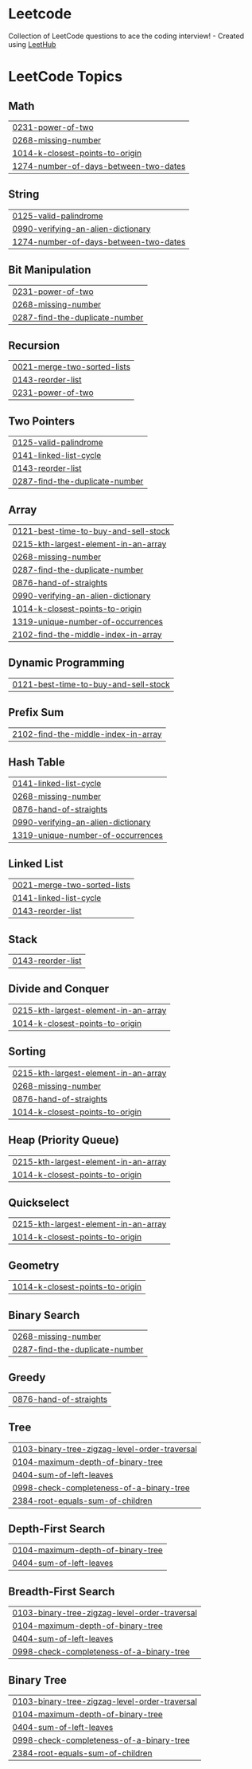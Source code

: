 # Leetcode
Collection of LeetCode questions to ace the coding interview! - Created using [LeetHub](https://github.com/QasimWani/LeetHub)

<!---LeetCode Topics Start-->
# LeetCode Topics
## Math
|  |
| ------- |
| [0231-power-of-two](https://github.com/ShadiBahaa/Leetcode/tree/master/0231-power-of-two) |
| [0268-missing-number](https://github.com/ShadiBahaa/Leetcode/tree/master/0268-missing-number) |
| [1014-k-closest-points-to-origin](https://github.com/ShadiBahaa/Leetcode/tree/master/1014-k-closest-points-to-origin) |
| [1274-number-of-days-between-two-dates](https://github.com/ShadiBahaa/Leetcode/tree/master/1274-number-of-days-between-two-dates) |
## String
|  |
| ------- |
| [0125-valid-palindrome](https://github.com/ShadiBahaa/Leetcode/tree/master/0125-valid-palindrome) |
| [0990-verifying-an-alien-dictionary](https://github.com/ShadiBahaa/Leetcode/tree/master/0990-verifying-an-alien-dictionary) |
| [1274-number-of-days-between-two-dates](https://github.com/ShadiBahaa/Leetcode/tree/master/1274-number-of-days-between-two-dates) |
## Bit Manipulation
|  |
| ------- |
| [0231-power-of-two](https://github.com/ShadiBahaa/Leetcode/tree/master/0231-power-of-two) |
| [0268-missing-number](https://github.com/ShadiBahaa/Leetcode/tree/master/0268-missing-number) |
| [0287-find-the-duplicate-number](https://github.com/ShadiBahaa/Leetcode/tree/master/0287-find-the-duplicate-number) |
## Recursion
|  |
| ------- |
| [0021-merge-two-sorted-lists](https://github.com/ShadiBahaa/Leetcode/tree/master/0021-merge-two-sorted-lists) |
| [0143-reorder-list](https://github.com/ShadiBahaa/Leetcode/tree/master/0143-reorder-list) |
| [0231-power-of-two](https://github.com/ShadiBahaa/Leetcode/tree/master/0231-power-of-two) |
## Two Pointers
|  |
| ------- |
| [0125-valid-palindrome](https://github.com/ShadiBahaa/Leetcode/tree/master/0125-valid-palindrome) |
| [0141-linked-list-cycle](https://github.com/ShadiBahaa/Leetcode/tree/master/0141-linked-list-cycle) |
| [0143-reorder-list](https://github.com/ShadiBahaa/Leetcode/tree/master/0143-reorder-list) |
| [0287-find-the-duplicate-number](https://github.com/ShadiBahaa/Leetcode/tree/master/0287-find-the-duplicate-number) |
## Array
|  |
| ------- |
| [0121-best-time-to-buy-and-sell-stock](https://github.com/ShadiBahaa/Leetcode/tree/master/0121-best-time-to-buy-and-sell-stock) |
| [0215-kth-largest-element-in-an-array](https://github.com/ShadiBahaa/Leetcode/tree/master/0215-kth-largest-element-in-an-array) |
| [0268-missing-number](https://github.com/ShadiBahaa/Leetcode/tree/master/0268-missing-number) |
| [0287-find-the-duplicate-number](https://github.com/ShadiBahaa/Leetcode/tree/master/0287-find-the-duplicate-number) |
| [0876-hand-of-straights](https://github.com/ShadiBahaa/Leetcode/tree/master/0876-hand-of-straights) |
| [0990-verifying-an-alien-dictionary](https://github.com/ShadiBahaa/Leetcode/tree/master/0990-verifying-an-alien-dictionary) |
| [1014-k-closest-points-to-origin](https://github.com/ShadiBahaa/Leetcode/tree/master/1014-k-closest-points-to-origin) |
| [1319-unique-number-of-occurrences](https://github.com/ShadiBahaa/Leetcode/tree/master/1319-unique-number-of-occurrences) |
| [2102-find-the-middle-index-in-array](https://github.com/ShadiBahaa/Leetcode/tree/master/2102-find-the-middle-index-in-array) |
## Dynamic Programming
|  |
| ------- |
| [0121-best-time-to-buy-and-sell-stock](https://github.com/ShadiBahaa/Leetcode/tree/master/0121-best-time-to-buy-and-sell-stock) |
## Prefix Sum
|  |
| ------- |
| [2102-find-the-middle-index-in-array](https://github.com/ShadiBahaa/Leetcode/tree/master/2102-find-the-middle-index-in-array) |
## Hash Table
|  |
| ------- |
| [0141-linked-list-cycle](https://github.com/ShadiBahaa/Leetcode/tree/master/0141-linked-list-cycle) |
| [0268-missing-number](https://github.com/ShadiBahaa/Leetcode/tree/master/0268-missing-number) |
| [0876-hand-of-straights](https://github.com/ShadiBahaa/Leetcode/tree/master/0876-hand-of-straights) |
| [0990-verifying-an-alien-dictionary](https://github.com/ShadiBahaa/Leetcode/tree/master/0990-verifying-an-alien-dictionary) |
| [1319-unique-number-of-occurrences](https://github.com/ShadiBahaa/Leetcode/tree/master/1319-unique-number-of-occurrences) |
## Linked List
|  |
| ------- |
| [0021-merge-two-sorted-lists](https://github.com/ShadiBahaa/Leetcode/tree/master/0021-merge-two-sorted-lists) |
| [0141-linked-list-cycle](https://github.com/ShadiBahaa/Leetcode/tree/master/0141-linked-list-cycle) |
| [0143-reorder-list](https://github.com/ShadiBahaa/Leetcode/tree/master/0143-reorder-list) |
## Stack
|  |
| ------- |
| [0143-reorder-list](https://github.com/ShadiBahaa/Leetcode/tree/master/0143-reorder-list) |
## Divide and Conquer
|  |
| ------- |
| [0215-kth-largest-element-in-an-array](https://github.com/ShadiBahaa/Leetcode/tree/master/0215-kth-largest-element-in-an-array) |
| [1014-k-closest-points-to-origin](https://github.com/ShadiBahaa/Leetcode/tree/master/1014-k-closest-points-to-origin) |
## Sorting
|  |
| ------- |
| [0215-kth-largest-element-in-an-array](https://github.com/ShadiBahaa/Leetcode/tree/master/0215-kth-largest-element-in-an-array) |
| [0268-missing-number](https://github.com/ShadiBahaa/Leetcode/tree/master/0268-missing-number) |
| [0876-hand-of-straights](https://github.com/ShadiBahaa/Leetcode/tree/master/0876-hand-of-straights) |
| [1014-k-closest-points-to-origin](https://github.com/ShadiBahaa/Leetcode/tree/master/1014-k-closest-points-to-origin) |
## Heap (Priority Queue)
|  |
| ------- |
| [0215-kth-largest-element-in-an-array](https://github.com/ShadiBahaa/Leetcode/tree/master/0215-kth-largest-element-in-an-array) |
| [1014-k-closest-points-to-origin](https://github.com/ShadiBahaa/Leetcode/tree/master/1014-k-closest-points-to-origin) |
## Quickselect
|  |
| ------- |
| [0215-kth-largest-element-in-an-array](https://github.com/ShadiBahaa/Leetcode/tree/master/0215-kth-largest-element-in-an-array) |
| [1014-k-closest-points-to-origin](https://github.com/ShadiBahaa/Leetcode/tree/master/1014-k-closest-points-to-origin) |
## Geometry
|  |
| ------- |
| [1014-k-closest-points-to-origin](https://github.com/ShadiBahaa/Leetcode/tree/master/1014-k-closest-points-to-origin) |
## Binary Search
|  |
| ------- |
| [0268-missing-number](https://github.com/ShadiBahaa/Leetcode/tree/master/0268-missing-number) |
| [0287-find-the-duplicate-number](https://github.com/ShadiBahaa/Leetcode/tree/master/0287-find-the-duplicate-number) |
## Greedy
|  |
| ------- |
| [0876-hand-of-straights](https://github.com/ShadiBahaa/Leetcode/tree/master/0876-hand-of-straights) |
## Tree
|  |
| ------- |
| [0103-binary-tree-zigzag-level-order-traversal](https://github.com/ShadiBahaa/Leetcode/tree/master/0103-binary-tree-zigzag-level-order-traversal) |
| [0104-maximum-depth-of-binary-tree](https://github.com/ShadiBahaa/Leetcode/tree/master/0104-maximum-depth-of-binary-tree) |
| [0404-sum-of-left-leaves](https://github.com/ShadiBahaa/Leetcode/tree/master/0404-sum-of-left-leaves) |
| [0998-check-completeness-of-a-binary-tree](https://github.com/ShadiBahaa/Leetcode/tree/master/0998-check-completeness-of-a-binary-tree) |
| [2384-root-equals-sum-of-children](https://github.com/ShadiBahaa/Leetcode/tree/master/2384-root-equals-sum-of-children) |
## Depth-First Search
|  |
| ------- |
| [0104-maximum-depth-of-binary-tree](https://github.com/ShadiBahaa/Leetcode/tree/master/0104-maximum-depth-of-binary-tree) |
| [0404-sum-of-left-leaves](https://github.com/ShadiBahaa/Leetcode/tree/master/0404-sum-of-left-leaves) |
## Breadth-First Search
|  |
| ------- |
| [0103-binary-tree-zigzag-level-order-traversal](https://github.com/ShadiBahaa/Leetcode/tree/master/0103-binary-tree-zigzag-level-order-traversal) |
| [0104-maximum-depth-of-binary-tree](https://github.com/ShadiBahaa/Leetcode/tree/master/0104-maximum-depth-of-binary-tree) |
| [0404-sum-of-left-leaves](https://github.com/ShadiBahaa/Leetcode/tree/master/0404-sum-of-left-leaves) |
| [0998-check-completeness-of-a-binary-tree](https://github.com/ShadiBahaa/Leetcode/tree/master/0998-check-completeness-of-a-binary-tree) |
## Binary Tree
|  |
| ------- |
| [0103-binary-tree-zigzag-level-order-traversal](https://github.com/ShadiBahaa/Leetcode/tree/master/0103-binary-tree-zigzag-level-order-traversal) |
| [0104-maximum-depth-of-binary-tree](https://github.com/ShadiBahaa/Leetcode/tree/master/0104-maximum-depth-of-binary-tree) |
| [0404-sum-of-left-leaves](https://github.com/ShadiBahaa/Leetcode/tree/master/0404-sum-of-left-leaves) |
| [0998-check-completeness-of-a-binary-tree](https://github.com/ShadiBahaa/Leetcode/tree/master/0998-check-completeness-of-a-binary-tree) |
| [2384-root-equals-sum-of-children](https://github.com/ShadiBahaa/Leetcode/tree/master/2384-root-equals-sum-of-children) |
<!---LeetCode Topics End-->